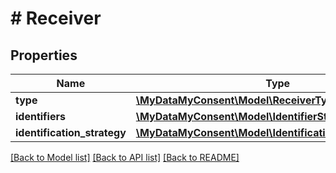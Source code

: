 # # Receiver

## Properties

Name | Type | Description | Notes
------------ | ------------- | ------------- | -------------
**type** | [**\MyDataMyConsent\Model\ReceiverType**](ReceiverType.md) |  | [optional]
**identifiers** | [**\MyDataMyConsent\Model\IdentifierStringKeyValuePair[]**](IdentifierStringKeyValuePair.md) |  | [optional]
**identification_strategy** | [**\MyDataMyConsent\Model\IdentificationStrategy**](IdentificationStrategy.md) |  | [optional]

[[Back to Model list]](../../README.md#models) [[Back to API list]](../../README.md#endpoints) [[Back to README]](../../README.md)
